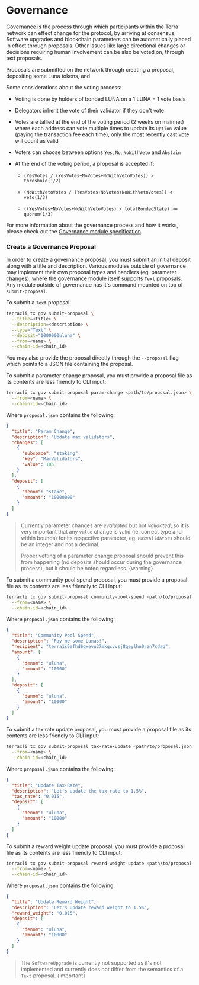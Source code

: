 # Governance

Governance is the process through which participants within the Terra network can effect change for the protocol, by arriving at consensus. Software upgrades and blockchain parameters can be automatically placed in effect through proposals. Other issues like large directional changes or decisions requiring human involvement can be also be voted on, through text proposals.

Proposals are submitted on the network through creating a proposal, depositing some Luna tokens, and

Some considerations about the voting process:

- Voting is done by holders of bonded LUNA on a 1 LUNA = 1 vote basis

- Delegators inherit the vote of their validator if they don't vote

- Votes are tallied at the end of the voting period (2 weeks on mainnet) where
  each address can vote multiple times to update its `Option` value (paying the transaction fee each time),
  only the most recently cast vote will count as valid

- Voters can choose between options `Yes`, `No`, `NoWithVeto` and `Abstain`

- At the end of the voting period, a proposal is accepted if:

  - `(YesVotes / (YesVotes+NoVotes+NoWithVetoVotes)) > threshold(1/2)`

  - `(NoWithVetoVotes / (YesVotes+NoVotes+NoWithVetoVotes)) < veto(1/3)`

  - `((YesVotes+NoVotes+NoWithVetoVotes) / totalBondedStake) >= quorum(1/3)`

For more information about the governance process and how it works, please check
out the [Governance module specification](dev-spec-governance.md).

### Create a Governance Proposal

In order to create a governance proposal, you must submit an initial deposit
along with a title and description. Various modules outside of governance may
implement their own proposal types and handlers (eg. parameter changes), where
the governance module itself supports `Text` proposals. Any module
outside of governance has it's command mounted on top of `submit-proposal`.

To submit a `Text` proposal:

```bash
terracli tx gov submit-proposal \
  --title=<title> \
  --description=<description> \
  --type="Text" \
  --deposit="1000000uluna" \
  --from=<name> \
  --chain-id=<chain_id>
```

You may also provide the proposal directly through the `--proposal` flag which
points to a JSON file containing the proposal.

To submit a parameter change proposal, you must provide a proposal file as its
contents are less friendly to CLI input:

```bash
terracli tx gov submit-proposal param-change <path/to/proposal.json> \
  --from=<name> \
  --chain-id=<chain_id>
```

Where `proposal.json` contains the following:

```json
{
  "title": "Param Change",
  "description": "Update max validators",
  "changes": [
    {
      "subspace": "staking",
      "key": "MaxValidators",
      "value": 105
    }
  ],
  "deposit": [
    {
      "denom": "stake",
      "amount": "10000000"
    }
  ]
}
```

> Currently parameter changes are _evaluated_ but not _validated_, so it is very important
> that any `value` change is valid (ie. correct type and within bounds) for its
> respective parameter, eg. `MaxValidators` should be an integer and not a decimal.
>
> Proper vetting of a parameter change proposal should prevent this from happening
> (no deposits should occur during the governance process), but it should be noted
> regardless.
> {warning}

To submit a community pool spend proposal, you must provide a proposal file as its
contents are less friendly to CLI input:

```bash
terracli tx gov submit-proposal community-pool-spend <path/to/proposal.json> \
  --from=<name> \
  --chain-id=<chain_id>
```

Where `proposal.json` contains the following:

```json
{
  "title": "Community Pool Spend",
  "description": "Pay me some Lunas!",
  "recipient": "terra1s5afhd6gxevu37mkqcvvsj8qeylhn0rzn7cdaq",
  "amount": [
    {
      "denom": "uluna",
      "amount": "10000"
    }
  ],
  "deposit": [
    {
      "denom": "uluna",
      "amount": "10000"
    }
  ]
}
```

To submit a tax rate update proposal, you must provide a proposal file as its
contents are less friendly to CLI input:

```bash
terracli tx gov submit-proposal tax-rate-update <path/to/proposal.json> \
  --from=<name> \
  --chain-id=<chain_id>
```

Where `proposal.json` contains the following:

```json
{
  "title": "Update Tax-Rate",
  "description": "Let's update the tax-rate to 1.5%",
  "tax_rate": "0.015",
  "deposit": [
    {
      "denom": "uluna",
      "amount": "10000"
    }
  ]
}
```

To submit a reward weight update proposal, you must provide a proposal file as its
contents are less friendly to CLI input:

```bash
terracli tx gov submit-proposal reward-weight-update <path/to/proposal.json> \
  --from=<name> \
  --chain-id=<chain_id>
```

Where `proposal.json` contains the following:

```json
{
  "title": "Update Reward Weight",
  "description": "Let's update reward weight to 1.5%",
  "reward_weight": "0.015",
  "deposit": [
    {
      "denom": "uluna",
      "amount": "10000"
    }
  ]
}
```

> The `SoftwareUpgrade` is currently not supported as it's not implemented and currently does not differ from the semantics of a `Text` proposal.
> {important}
